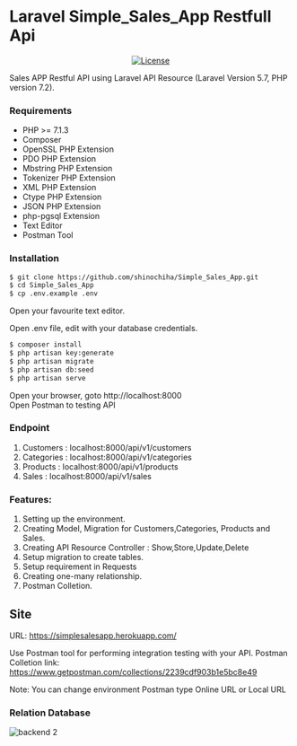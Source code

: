 # Laravel Simple_Sales_App Restfull Api
<p align="center">
<a href="https://simplesalesapp.herokuapp.com"><img src="https://poser.pugx.org/laravel/framework/license.svg" alt="License"></a>
</p>

Sales APP Restful API using Laravel API Resource (Laravel Version 5.7, PHP version 7.2).

### Requirements
- PHP >= 7.1.3
- Composer
- OpenSSL PHP Extension
- PDO PHP Extension
- Mbstring PHP Extension
- Tokenizer PHP Extension
- XML PHP Extension
- Ctype PHP Extension
- JSON PHP Extension
- php-pgsql Extension
- Text Editor
- Postman Tool

### Installation
```sh
$ git clone https://github.com/shinochiha/Simple_Sales_App.git
$ cd Simple_Sales_App
$ cp .env.example .env
```
Open your favourite text editor.

Open .env file, edit with your database credentials.
```sh
$ composer install
$ php artisan key:generate
$ php artisan migrate
$ php artisan db:seed
$ php artisan serve
```
Open your browser, goto http://localhost:8000
<br>
Open Postman to testing API

### Endpoint
1. Customers    : localhost:8000/api/v1/customers
2. Categories   : localhost:8000/api/v1/categories
3. Products     : localhost:8000/api/v1/products
4. Sales        : localhost:8000/api/v1/sales


### Features:

1. Setting up the environment.
2. Creating Model, Migration for Customers,Categories, Products and Sales.
3. Creating API Resource Controller : Show,Store,Update,Delete
4. Setup migration to create tables.
5. Setup requirement in Requests
6. Creating one-many relationship.
7. Postman Colletion.

## Site
URL: https://simplesalesapp.herokuapp.com/

Use Postman tool for performing integration testing with your API. Postman Colletion link: 
<br>
https://www.getpostman.com/collections/2239cdf903b1e5bc8e49

Note: You can change environment Postman type Online URL or Local URL



### Relation Database
![backend 2](https://user-images.githubusercontent.com/41464737/48106118-b1ac3b00-e26c-11e8-8dae-60d08e83748f.png)
